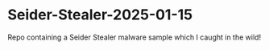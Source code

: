 # Seider-Stealer-2025-01-15
Repo containing a Seider Stealer malware sample which I caught in the wild!
